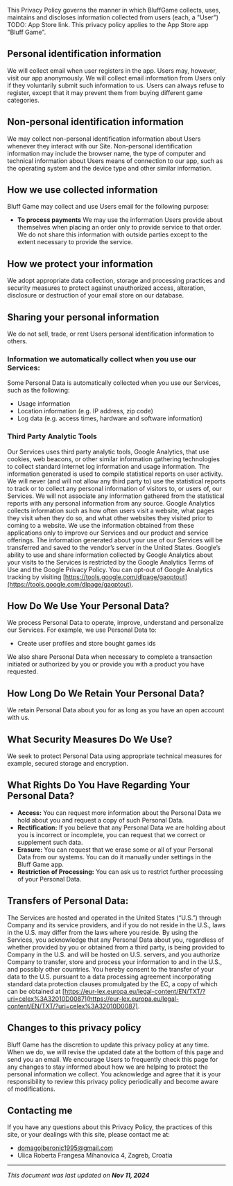 This Privacy Policy governs the manner in which BluffGame collects, uses, maintains and discloses information collected from users (each, a "User") TODO: App Store link. This privacy policy applies to the App Store app "Bluff Game".

## Personal identification information

We will collect email when user registers in the app. Users may, however, visit our app anonymously. We will collect email information from Users only if they voluntarily submit such information to us. Users can always refuse to register, except that it may prevent them from buying different game categories.

## Non-personal identification information

We may collect non-personal identification information about Users whenever they interact with our Site. Non-personal identification information may include the browser name, the type of computer and technical information about Users means of connection to our app, such as the operating system and the device type and other similar information.

## How we use collected information

Bluff Game may collect and use Users email for the following purpose:

* **To process payments** We may use the information Users provide about themselves when placing an order only to provide service to that order. We do not share this information with outside parties except to the extent necessary to provide the service.

## How we protect your information

We adopt appropriate data collection, storage and processing practices and security measures to protect against unauthorized access, alteration, disclosure or destruction of your email store on our database.

## Sharing your personal information

We do not sell, trade, or rent Users personal identification information to others. 

### Information we automatically collect when you use our Services:
Some Personal Data is automatically collected when you use our Services, such as the following: 
* Usage information
* Location information (e.g. IP address, zip code) 
* Log data (e.g. access times, hardware and software information)

### Third Party Analytic Tools
Our Services uses third party analytic tools, Google Analytics, that use cookies, web beacons, or other similar information gathering technologies to collect standard internet log information and usage information.  The information generated is used to compile statistical reports on user activity.  We will never (and will not allow any third party to) use the statistical reports to track or to collect any personal information of visitors to, or users of, our Services. We will not associate any information gathered from the statistical reports with any personal information from any source. Google Analytics collects information such as how often users visit a website, what pages they visit when they do so, and what other websites they visited prior to coming to a website. We use the information obtained from these applications only to improve our Services and our product and service offerings. The information generated about your use of our Services will be transferred and saved to the vendor’s server in the United States. Google’s ability to use and share information collected by Google Analytics about your visits to the Services is restricted by the Google Analytics Terms of Use and the Google Privacy Policy. You can opt-out of Google Analytics tracking by visiting [https://tools.google.com/dlpage/gaoptout](https://tools.google.com/dlpage/gaoptout).


## How Do We Use Your Personal Data?
We process Personal Data to operate, improve, understand and personalize our Services.  For example, we use Personal Data to:
* Create user profiles and store bought games ids

We also share Personal Data when necessary to complete a transaction initiated or authorized by you or provide you with a product you have requested.

## How Long Do We Retain Your Personal Data?
We retain Personal Data about you for as long as you have an open account with us.

## What Security Measures Do We Use?
We seek to protect Personal Data using appropriate technical measures for example, secured storage and encryption.  

## What Rights Do You Have Regarding Your Personal Data?

* **Access:**  You can request more information about the Personal Data we hold about you and request a copy of such Personal Data. 
* **Rectification:** If you believe that any Personal Data we are holding about you is incorrect or incomplete, you can request that we correct or supplement such data.
* **Erasure:** You can request that we erase some or all of your Personal Data from our systems. You can do it manually under settings in the Bluff Game app.
* **Restriction of Processing:**  You can ask us to restrict further processing of your Personal Data.

## Transfers of Personal Data:
The Services are hosted and operated in the United States (“U.S.”) through Company and its service providers, and if you do not reside in the U.S., laws in the U.S. may differ from the laws where you reside. By using the Services, you acknowledge that any Personal Data about you, regardless of whether provided by you or obtained from a third party, is being provided to Company in the U.S. and will be hosted on U.S. servers, and you authorize Company to transfer, store and process your information to and in the U.S., and possibly other countries.  You hereby consent to the transfer of your data to the U.S. pursuant to a data processing agreement incorporating standard data protection clauses promulgated by the EC, a copy of which can be obtained at [https://eur-lex.europa.eu/legal-content/EN/TXT/?uri=celex%3A32010D0087](https://eur-lex.europa.eu/legal-content/EN/TXT/?uri=celex%3A32010D0087).

## Changes to this privacy policy

Bluff Game has the discretion to update this privacy policy at any time. When we do, we will revise the updated date at the bottom of this page and send you an email. We encourage Users to frequently check this page for any changes to stay informed about how we are helping to protect the personal information we collect. You acknowledge and agree that it is your responsibility to review this privacy policy periodically and become aware of modifications.

## Contacting me

If you have any questions about this Privacy Policy, the practices of this site, or your dealings with this site, please contact me at:

 * domagojberonic1995@gmail.com
 * Ulica Roberta Frangesa Mihanovica 4, Zagreb, Croatia
* * *

_This document was last updated on **Nov 11, 2024**_
